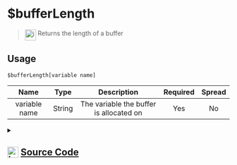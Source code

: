 # $bufferLength
> <img align="top" src="https://upload.wikimedia.org/wikipedia/commons/thumb/e/e4/Infobox_info_icon.svg/160px-Infobox_info_icon.svg.png?20150409153300" alt="image" width="25" height="auto"> Returns the length of a buffer
## Usage
```
$bufferLength[variable name]
```
| Name | Type | Description | Required | Spread
| :---: | :---: | :---: | :---: | :---: |
variable name | String | The variable the buffer is allocated on | Yes | No
<details>
<summary>
    
## <img align="top" src="https://cdn4.iconfinder.com/data/icons/iconsimple-logotypes/512/github-512.png" alt="image" width="25" height="auto">  [Source Code](https://github.com/tryforge/ForgeScript-V2/blob/main/src/native/bufferLength.ts)
    
</summary>
    
```ts
import { ArgType, NativeFunction, Return } from "../structures";

export default new NativeFunction({
    name: "$bufferLength",
    version: "1.1.0",
    description: "Returns the length of a buffer",
    unwrap: true,
    brackets: true,
    args: [
        {
            name: "variable name",
            description: "The variable the buffer is allocated on",
            type: ArgType.String,
            required: true,
            rest: false
        }
    ],
    execute(ctx, [ name ]) {
        return this.success(void ctx.getEnvironmentInstance(Buffer, name)?.length)
    },
})
```
    
</details>